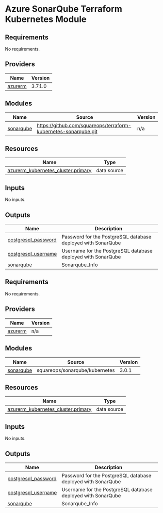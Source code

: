 # Azure SonarQube Terraform Kubernetes Module

<!-- BEGIN_TF_DOCS -->
## Requirements

No requirements.

## Providers

| Name | Version |
|------|---------|
| <a name="provider_azurerm"></a> [azurerm](#provider\_azurerm) | 3.71.0 |

## Modules

| Name | Source | Version |
|------|--------|---------|
| <a name="module_sonarqube"></a> [sonarqube](#module\_sonarqube) | https://github.com/squareops/terraform-kubernetes-sonarqube.git | n/a |

## Resources

| Name | Type |
|------|------|
| [azurerm_kubernetes_cluster.primary](https://registry.terraform.io/providers/hashicorp/azurerm/latest/docs/data-sources/kubernetes_cluster) | data source |

## Inputs

No inputs.

## Outputs

| Name | Description |
|------|-------------|
| <a name="output_postgresql_password"></a> [postgresql\_password](#output\_postgresql\_password) | Password for the PostgreSQL database deployed with SonarQube |
| <a name="output_postgresql_username"></a> [postgresql\_username](#output\_postgresql\_username) | Username for the PostgreSQL database deployed with SonarQube |
| <a name="output_sonarqube"></a> [sonarqube](#output\_sonarqube) | Sonarqube\_Info |
<!-- END_TF_DOCS -->
<!-- BEGINNING OF PRE-COMMIT-TERRAFORM DOCS HOOK -->
## Requirements

No requirements.

## Providers

| Name | Version |
|------|---------|
| <a name="provider_azurerm"></a> [azurerm](#provider\_azurerm) | n/a |

## Modules

| Name | Source | Version |
|------|--------|---------|
| <a name="module_sonarqube"></a> [sonarqube](#module\_sonarqube) | squareops/sonarqube/kubernetes | 3.0.1 |

## Resources

| Name | Type |
|------|------|
| [azurerm_kubernetes_cluster.primary](https://registry.terraform.io/providers/hashicorp/azurerm/latest/docs/data-sources/kubernetes_cluster) | data source |

## Inputs

No inputs.

## Outputs

| Name | Description |
|------|-------------|
| <a name="output_postgresql_password"></a> [postgresql\_password](#output\_postgresql\_password) | Password for the PostgreSQL database deployed with SonarQube |
| <a name="output_postgresql_username"></a> [postgresql\_username](#output\_postgresql\_username) | Username for the PostgreSQL database deployed with SonarQube |
| <a name="output_sonarqube"></a> [sonarqube](#output\_sonarqube) | Sonarqube\_Info |
<!-- END OF PRE-COMMIT-TERRAFORM DOCS HOOK -->
